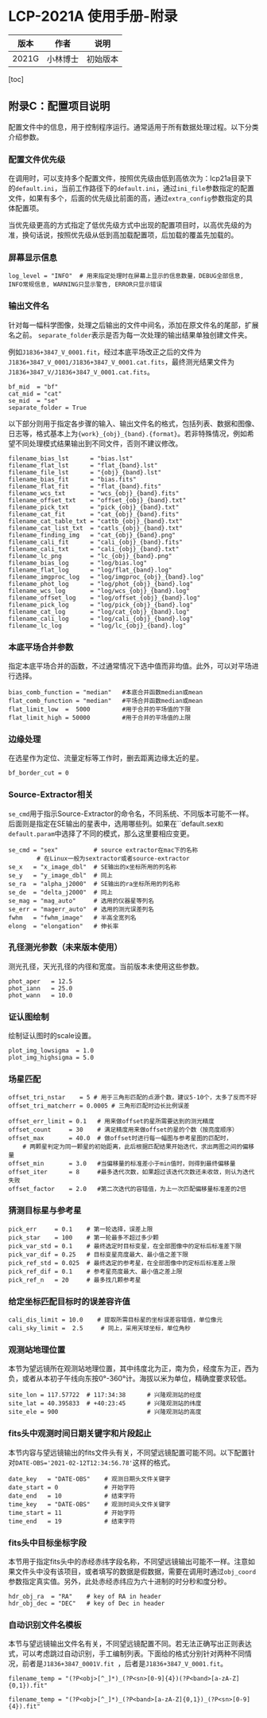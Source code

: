 <link rel="stylesheet" type="text/css" href="../auto-number-title.css" />

# LCP-2021A 使用手册-附录

| 版本 | 作者 | 说明 |
|----|----|----|
| 2021G | 小林博士 | 初始版本 |

[toc]

## 附录C：配置项目说明

配置文件中的信息，用于控制程序运行。通常适用于所有数据处理过程。以下分类介绍参数。

### 配置文件优先级

在调用时，可以支持多个配置文件，按照优先级由低到高依次为：lcp21a目录下的`default.ini`，当前工作路径下的`default.ini`，通过`ini_file`参数指定的配置文件，如果有多个，后面的优先级比前面的高，通过`extra_config`参数指定的具体配置项。

当优先级更高的方式指定了低优先级方式中出现的配置项目时，以高优先级的为准，换句话说，按照优先级从低到高加载配置项，后加载的覆盖先加载的。

### 屏幕显示信息

```
log_level = "INFO"  # 用来指定处理时在屏幕上显示的信息数量，DEBUG全部信息, INFO常规信息, WARNING只显示警告, ERROR只显示错误
```

### 输出文件名

针对每一幅科学图像，处理之后输出的文件中间名，添加在原文件名的尾部，扩展名之前。
`separate_folder`表示是否为每一次处理的输出结果单独创建文件夹。

例如`J1836+3847_V_0001.fit`，经过本底平场改正之后的文件为`J1836+3847_V_0001/J1836+3847_V_0001.cat.fits`，最终测光结果文件为`J1836+3847_V/J1836+3847_V_0001.cat.fits`。

```
bf_mid  = "bf"
cat_mid = "cat"
se_mid  = "se"
separate_folder = True
```

以下部分则用于指定各步骤的输入、输出文件名的格式，包括列表、数据和图像、日志等，格式基本上为`{work}_{obj}_{band}.{format}`。若非特殊情况，例如希望不同处理模式结果输出到不同文件，否则不建议修改。

```
filename_bias_lst      = "bias.lst"
filename_flat_lst      = "flat_{band}.lst"
filename_file_lst      = "{obj}_{band}.lst"
filename_bias_fit      = "bias.fits"
filename_flat_fit      = "flat_{band}.fits"
filename_wcs_txt       = "wcs_{obj}_{band}.fits"
filename_offset_txt    = "offset_{obj}_{band}.txt"
filename_pick_txt      = "pick_{obj}_{band}.txt"
filename_cat_fit       = "cat_{obj}_{band}.fits"
filename_cat_table_txt = "cattb_{obj}_{band}.txt"
filename_cat_list_txt  = "catls_{obj}_{band}.txt"
filename_finding_img   = "cat_{obj}_{band}.png"
filename_cali_fit      = "cali_{obj}_{band}.fits"
filename_cali_txt      = "cali_{obj}_{band}.txt"
filename_lc_png        = "lc_{obj}_{band}.png"
filename_bias_log      = "log/bias.log"
filename_flat_log      = "log/flat_{band}.log"
filename_imgproc_log   = "log/imgproc_{obj}_{band}.log"
filename_phot_log      = "log/phot_{obj}_{band}.log"
filename_wcs_log       = "log/wcs_{obj}_{band}.log"
filename_offset_log    = "log/offset_{obj}_{band}.log"
filename_pick_log      = "log/pick_{obj}_{band}.log"
filename_cat_log       = "log/cat_{obj}_{band}.log"
filename_cali_log      = "log/cali_{obj}_{band}.log"
filename_lc_log        = "log/lc_{obj}_{band}.log"
```

### 本底平场合并参数

指定本底平场合并的函数，不过通常情况下选中值而非均值。此外，可以对平场进行选择。

```
bias_comb_function = "median"   #本底合并函数median或mean
flat_comb_function = "median"   #平场合并函数median或mean
flat_limit_low  =  5000         #用于合并的平场值的下限
flat_limit_high = 50000         #用于合并的平场值的上限
```

### 边缘处理

在选星作为定位、流量定标等工作时，删去距离边缘太近的星。

```
bf_border_cut = 0
```

### Source-Extractor相关

`se_cmd`用于指示Source-Extractor的命令名，不同系统、不同版本可能不一样。后面则是指定在SE输出的星表中，选用哪些列。如果在``default.sex`和default.param`中选择了不同的模式，那么这里要相应变更。

```
se_cmd = "sex"          # source extractor在mac下的名称
        # 在Linux一般为sextractor或者source-extractor
se_x   = "x_image_dbl"  # SE输出的x坐标所用的列名称
se_y   = "y_image_dbl"  # 同上
se_ra  = "alpha_j2000"  # SE输出的ra坐标所用的列名称
se_de  = "delta_j2000"  # 同上
se_mag = "mag_auto"     # 选用的仪器星等列名
se_err = "magerr_auto"  # 选用的测光误差列名
fwhm   = "fwhm_image"   # 半高全宽列名
elong  = "elongation"   # 伸长率
```

### 孔径测光参数（未来版本使用）

测光孔径，天光孔径的内径和宽度。当前版本未使用这些参数。

```
phot_aper   = 12.5
phot_iann   = 25.0
phot_wann   = 10.0
```

### 证认图绘制

绘制证认图时的scale设置。

```
plot_img_lowsigma  = 1.0
plot_img_highsigma = 5.0
```

### 场星匹配

```
offset_tri_nstar    = 5 # 用于三角形匹配的点源个数，建议5-10个，太多了反而不好
offset_tri_matcherr = 0.0005 # 三角形匹配时边长比例误差

offset_err_limit = 0.1   # 用来做offset的星所需要达到的测光精度
offset_count     = 30    # 满足精度用来做offset的星的个数（按亮度顺序）
offset_max       = 40.0  # 做offset时进行每一幅图与参考星图的匹配时，
    # 两颗星判定为同一颗星的初始距离，此后根据匹配结果开始迭代，求出两图之间的偏移量
offset_min       = 3.0   #当偏移量的标准差小于min值时，则得到最终偏移量
offset_iter      = 8     #最多迭代次数，如果超过该迭代次数还未收敛，则认为迭代失败
offset_factor    = 2.0   #第二次迭代的容错值，为上一次匹配偏移量标准差的2倍
```

### 猜测目标星与参考星

```
pick_err     = 0.1    # 第一轮选择，误差上限
pick_star    = 100    # 第一轮最多不超过多少颗
pick_var_std = 0.1    # 最终选定时目标变星，在全部图像中的定标后标准差下限
pick_var_dif = 0.25   # 目标变星亮度最大、最小值之差下限
pick_ref_std = 0.025  # 最终选定的参考星，在全部图像中的定标后标准差上限
pick_ref_dif = 0.1    # 参考星亮度最大、最小值之差上限
pick_ref_n   = 20     # 最多找几颗参考星
```

### 给定坐标匹配目标时的误差容许值

```
cali_dis_limit = 10.0    # 提取所需目标星的坐标误差容错值，单位像元
cali_sky_limit =  2.5     # 同上，采用天球坐标，单位角秒
```

### 观测站地理位置

本节为望远镜所在观测站地理位置，其中纬度北为正，南为负，经度东为正，西为负，或者从本初子午线向东按0°-360°计。海拔以米为单位，精确度要求较低。

```
site_lon = 117.57722  # 117:34:38      # 兴隆观测站的经度
site_lat = 40.395833  # +40:23:45      # 兴隆观测站的纬度
site_ele = 900                         # 兴隆观测站的高度
```

### fits头中观测时间日期关键字和片段起止

本节内容与望远镜输出的fits文件头有关，不同望远镜配置可能不同。以下配置针对`DATE-OBS='2021-02-12T12:34:56.78'`这样的格式。

```
date_key   = "DATE-OBS"    # 观测日期头文件关键字
date_start = 0             # 开始字符
date_end   = 10            # 结束字符
time_key   = "DATE-OBS"    # 观测时间头文件关键字
time_start = 11            # 开始字符
time_end   = 19            # 结束字符
```

### fits头中目标坐标字段

本节用于指定fits头中的赤经赤纬字段名称，不同望远镜输出可能不一样。注意如果文件头中没有该项目，或者填写的数据是假数据，需要在调用时通过`obj_coord`参数指定真实值。另外，此处赤经赤纬应为六十进制的时分秒和度分秒。

```
hdr_obj_ra  = "RA"    # key of RA in header
hdr_obj_dec = "DEC"   # key of Dec in header
```

### 自动识别文件名模板

本节与望远镜输出文件名有关，不同望远镜配置不同。若无法正确写出正则表达式，可以考虑跳过自动识别，手工编制列表。下面给的格式分别针对两种不同情况，前者是`J1836+3847_0001V.fit `，后者是`J1836+3847_V_0001.fit`。

```
filename_temp = "(?P<obj>[^_]*)_(?P<sn>[0-9]{4})(?P<band>[a-zA-Z]{0,1}).fit"
```

```
filename_temp = "(?P<obj>[^_]*)_(?P<band>[a-zA-Z]{0,1})_(?P<sn>[0-9]{4}).fit"
```

